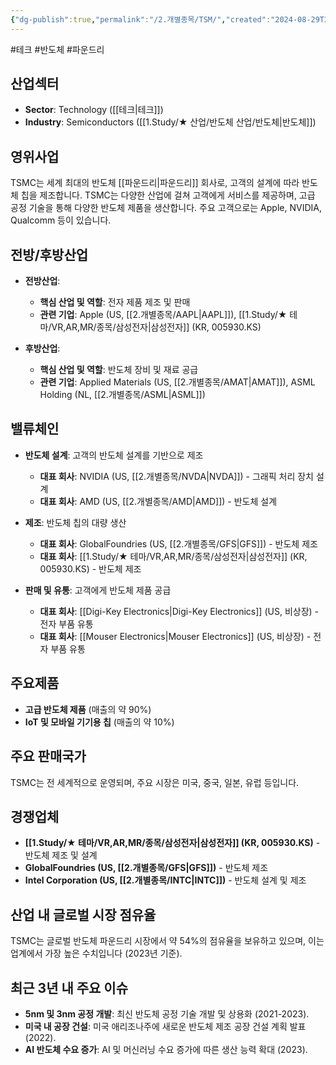 ```yaml
---
{"dg-publish":true,"permalink":"/2.개별종목/TSM/","created":"2024-08-29T21:47:48.355+09:00","updated":"2025-06-03T20:06:01.767+09:00"}
---
```


#테크 #반도체 #파운드리

## 산업섹터

- **Sector**: Technology ([[테크\|테크]])
- **Industry**: Semiconductors ([[1.Study/★ 산업/반도체 산업/반도체\|반도체]])

## 영위사업

TSMC는 세계 최대의 반도체 [[파운드리\|파운드리]] 회사로, 고객의 설계에 따라 반도체 칩을 제조합니다. TSMC는 다양한 산업에 걸쳐 고객에게 서비스를 제공하며, 고급 공정 기술을 통해 다양한 반도체 제품을 생산합니다. 주요 고객으로는 Apple, NVIDIA, Qualcomm 등이 있습니다.

## 전방/후방산업

- **전방산업**:
    
    - **핵심 산업 및 역할**: 전자 제품 제조 및 판매
    - **관련 기업**: Apple (US, [[2.개별종목/AAPL\|AAPL]]), [[1.Study/★ 테마/VR,AR,MR/종목/삼성전자\|삼성전자]] (KR, 005930.KS)
    
- **후방산업**:
    
    - **핵심 산업 및 역할**: 반도체 장비 및 재료 공급
    - **관련 기업**: Applied Materials (US, [[2.개별종목/AMAT\|AMAT]]), ASML Holding (NL, [[2.개별종목/ASML\|ASML]])
    

## 밸류체인

- **반도체 설계**: 고객의 반도체 설계를 기반으로 제조
    
    - **대표 회사**: NVIDIA (US, [[2.개별종목/NVDA\|NVDA]]) - 그래픽 처리 장치 설계
    - **대표 회사**: AMD (US, [[2.개별종목/AMD\|AMD]]) - 반도체 설계
    
- **제조**: 반도체 칩의 대량 생산
    
    - **대표 회사**: GlobalFoundries (US, [[2.개별종목/GFS\|GFS]]) - 반도체 제조
    - **대표 회사**: [[1.Study/★ 테마/VR,AR,MR/종목/삼성전자\|삼성전자]] (KR, 005930.KS) - 반도체 제조
    
- **판매 및 유통**: 고객에게 반도체 제품 공급
    
    - **대표 회사**: [[Digi-Key Electronics\|Digi-Key Electronics]] (US, 비상장) - 전자 부품 유통
    - **대표 회사**: [[Mouser Electronics\|Mouser Electronics]] (US, 비상장) - 전자 부품 유통
    

## 주요제품

- **고급 반도체 제품** (매출의 약 90%)
- **IoT 및 모바일 기기용 칩** (매출의 약 10%)

## 주요 판매국가

TSMC는 전 세계적으로 운영되며, 주요 시장은 미국, 중국, 일본, 유럽 등입니다.

## 경쟁업체

- **[[1.Study/★ 테마/VR,AR,MR/종목/삼성전자\|삼성전자]] (KR, 005930.KS)** - 반도체 제조 및 설계
- **GlobalFoundries (US, [[2.개별종목/GFS\|GFS]])** - 반도체 제조
- **Intel Corporation (US, [[2.개별종목/INTC\|INTC]])** - 반도체 설계 및 제조

## 산업 내 글로벌 시장 점유율

TSMC는 글로벌 반도체 파운드리 시장에서 약 54%의 점유율을 보유하고 있으며, 이는 업계에서 가장 높은 수치입니다 (2023년 기준).

## 최근 3년 내 주요 이슈

- **5nm 및 3nm 공정 개발**: 최신 반도체 공정 기술 개발 및 상용화 (2021-2023).
- **미국 내 공장 건설**: 미국 애리조나주에 새로운 반도체 제조 공장 건설 계획 발표 (2022).
- **AI 반도체 수요 증가**: AI 및 머신러닝 수요 증가에 따른 생산 능력 확대 (2023).